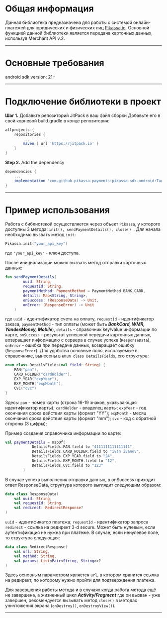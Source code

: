 # Общая информация
Данная библиотека предназначена для работы с системой онлайн-платежей для юридических и физических лиц [Pikassa.io](https://pikassa.io/).
Основной функцией данной библиотеки является передача карточных данных, используя Merchant API v.2.
***
# Основные требования
android sdk version: 21+
***
# Подключение библиотеки в проект
**Шаг 1.** Добавьте репозиторий JitPack в ваш файл сборки
Добавьте его в свой корневой build.gradle в конце репозитория:
```gradle
allprojects {
    repositories {
        ...
        maven { url 'https://jitpack.io' }
    }
}
```
**Step 2.** Add the dependency

```gradle
dependencies {
    ...
    implementation 'com.github.pikassa-payments:pikassa-sdk-android:Tag'
}
```
***
# Пример использования
Работа с библиотекой осуществляется через объект ```Pikassa```, у которого доступны 3 метода: ```init(), sendPaymentDetails(), close() ```. Для начала необходимо вызвать метод ```init```:
```kotlin
Pikassa.init("your_api_key")
```
где ```"your_api_key"``` - ключ доступа.

После инициализации можно вызвать метод отправки карточных данных:
```kotlin
fun sendPaymentDetails(
        uuid: String,
        requestId: String,
        paymentMethod: PaymentMethod = PaymentMethod.BANK_CARD,
        details: Map<String, String>,
        onSuccess: (ResponseData) -> Unit,
        onError: (ResponseError) -> Unit
    )
```
где ```uuid``` - идентификатор счета на оплату, ```requestId``` - идентификатор заказа, ```paymentMethod``` - тип оплаты (может быть ***BankCard, WMR, YandexMoney, Mobile***), ```details``` - справочник key/value информации по карте, ```onSuccess``` - результат успешной передачи карточных данных, возвращает информацию с сервера в случае успеха (```ResponseData```), ```onError``` - ошибка при передаче данных, возвращает ошибку (```ResponseError```).
Для удобства основные поля, исползуемые в справочнике, вынесены в ```enum class DetailsFields```, его структура:
```kotlin
enum class DetailsFields(val field: String) {
    PAN("pan"),
    CARD_HOLDER("cardHolder"),
    EXP_YEAR("expYear"),
    EXP_MONTH("expMonth"),
    CVC("cvc")
}
```
Здесь:
```pan``` - номер карты (строка 16-19 знаков, указывающая идентификатор карты);
```cardHolder``` - владелец карты;
```expYear``` - год окончания срока действия карты (формат "YY");
```expMonth``` - месяц окончания срока действия карты (формат "mm");
```cvc``` - код с обратной стороны (3 цифры);

Пример создания справочника информации по карте:
```kotlin
val paymentDetails = mapOf(
            DetailsFields.PAN.field to "4111111111111111",
            DetailsFields.CARD_HOLDER.field to "ivan ivanov",
            DetailsFields.EXP_YEAR.field to "24",
            DetailsFields.EXP_MONTH.field to "12",
            DetailsFields.CVC.field to "123"
        )
```
В случае успеха выполнения отправки данных, в onSuccess приходит ответ ResponseData, структура которого выглядит следующим образом:
```kotlin
data class ResponseData(
    val uuid: String,
    val requestId: String,
    val redirect: RedirectResponse?
)
```
```uuid``` - идентификатор платежа; 
```requestId``` - идентификатор запроса
```redirect``` - ссылка на редирект 3-d secure. Может быть нулевым, если аутентификация не нужна при платеже. В случае, если ненулевое поле, то структура следующая:

```kotlin
data class RedirectResponse(
    val url: String,
    val method: String,
    val params: List<Pair<String, String>>?
)
```
Здесь основным параметром является ```url```, в котором хранится ссылка на редирект, по которому нужно пройти для подтверждения платежа. 

Для завершения работы метода и в случаях когда работа метода ещё не завершена, а жизненный цикл ***Activity/Fragment*** где он вызван - уже завершен, рекомендуется вызывать метод ```close()``` в методах уничтожения экрана (```onDestroy()```, ```onDestroyView()```).
***
